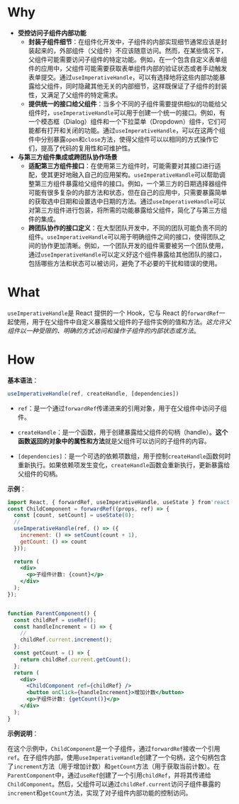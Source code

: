 # Why
- **受控访问子组件内部功能**
    - **封装子组件细节**：在组件化开发中，子组件的内部实现细节通常应该是封装起来的，外部组件（父组件）不应该随意访问。然而，在某些情况下，父组件可能需要访问子组件的特定功能。例如，在一个包含自定义表单组件的应用中，父组件可能需要获取表单组件内部的验证状态或者手动触发表单提交。通过`useImperativeHandle`，可以有选择地将这些内部功能暴露给父组件，同时隐藏其他无关的内部细节，这样既保证了子组件的封装性，又满足了父组件的特定需求。
    - **提供统一的接口给父组件**：当多个不同的子组件需要提供相似的功能给父组件时，`useImperativeHandle`可以用于创建一个统一的接口。例如，有一个模态框（Dialog）组件和一个下拉菜单（Dropdown）组件，它们可能都有打开和关闭的功能。通过`useImperativeHandle`，可以在这两个组件中分别暴露`open`和`close`方法，使得父组件可以以相同的方式操作它们，提高了代码的复用性和可维护性。
- **与第三方组件集成或跨团队协作场景**
    - **适配第三方组件接口**：在使用第三方组件时，可能需要对其接口进行适配，使其更好地融入自己的应用架构。`useImperativeHandle`可以帮助调整第三方组件暴露给父组件的接口。例如，一个第三方的日期选择器组件可能有很多复杂的内部方法和状态，但在自己的应用中，只需要暴露简单的获取选中日期和设置选中日期的方法。通过`useImperativeHandle`可以对第三方组件进行包装，将所需的功能暴露给父组件，简化了与第三方组件的集成。
    - **跨团队协作的接口定义**：在大型团队开发中，不同的团队可能负责不同的组件。`useImperativeHandle`可以用于明确组件之间的接口，使得团队之间的协作更加清晰。例如，一个团队开发的组件需要被另一个团队使用，通过`useImperativeHandle`可以定义好这个组件暴露给其他团队的接口，包括哪些方法和状态可以被访问，避免了不必要的干扰和错误的使用。

# What

`useImperativeHandle`是 React 提供的一个 Hook，它与 React 的`forwardRef`一起使用，用于在父组件中自定义暴露给父组件的子组件实例的值和方法。*这允许父组件以一种受限的、明确的方式访问和操作子组件的内部状态或方法*。

# How
**基本语法**：

```jsx
useImperativeHandle(ref, createHandle, [dependencies])
```

- `ref`：是一个通过`forwardRef`传递进来的引用对象，用于在父组件中访问子组件。

- `createHandle`：是一个函数，用于创建暴露给父组件的句柄（handle）。**这个函数返回的对象中的属性和方法**就是父组件可以访问的子组件的内容。

- `[dependencies]`：是一个可选的依赖项数组，用于控制`createHandle`函数何时重新执行。如果依赖项发生变化，`createHandle`函数会重新执行，更新暴露给父组件的句柄。

**示例**：

```jsx
import React, { forwardRef, useImperativeHandle, useState } from'react';
const ChildComponent = forwardRef((props, ref) => {
  const [count, setCount] = useState(0);
  //
  useImperativeHandle(ref, () => ({
    increment: () => setCount(count + 1),
    getCount: () => count
  }));
  
  return (
    <div>
      <p>子组件计数: {count}</p>
    </div>
  );
});


function ParentComponent() {
  const childRef = useRef();
  const handleIncrement = () => {
	// 
    childRef.current.increment();
  };
  const getCount = () => {
    return childRef.current.getCount();
  };
  return (
    <div>
      <ChildComponent ref={childRef} />
      <button onClick={handleIncrement}>增加计数</button>
      <p>子组件计数: {getCount()}</p>
    </div>
  );
}
```

**示例说明**：

在这个示例中，`ChildComponent`是一个子组件，通过`forwardRef`接收一个引用`ref`。在子组件内部，使用`useImperativeHandle`创建了一个句柄，这个句柄包含了`increment`方法（用于增加计数）和`getCount`方法（用于获取当前计数）。在`ParentComponent`中，通过`useRef`创建了一个引用`childRef`，并将其传递给`ChildComponent`。然后，父组件可以通过`childRef.current`访问子组件暴露的`increment`和`getCount`方法，实现了对子组件内部功能的控制访问。